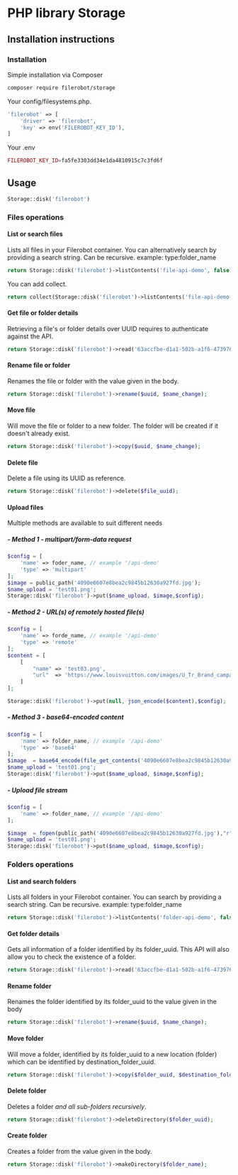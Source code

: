# PHP library Storage

## Installation instructions

### Installation

Simple installation via Composer
```bash
composer require filerobot/storage
```

Your config/filesystems.php.
``` php
'filerobot' => [
    'driver' => 'filerobot',
    'key' => env('FILEROBOT_KEY_ID'),
]
```

Your .env
``` php
FILEROBOT_KEY_ID=fa5fe3303dd34e1da4810915c7c3fd6f
```
## Usage
``` php
Storage::disk('filerobot')
```
### Files operations
#### List or search files
Lists all files in your Filerobot container. You can alternatively search by providing a search string. Can be recursive.
example: type:folder_name
``` php
return Storage::disk('filerobot')->listContents('file-api-demo', false);
```
You can add collect.
``` php
return collect(Storage::disk('filerobot')->listContents('file-api-demo', false))->where('name','test01')->first();
```

#### Get file or folder details
Retrieving a file's or folder details over UUID requires to authenticate against the API.
``` php
return Storage::disk('filerobot')->read('63accfbe-d1a1-502b-a1f6-47397645000e');
```

#### Rename file or folder
Renames the file or folder with the value given in the body.
``` php
return Storage::disk('filerobot')->rename($uuid, $name_change);
```

#### Move file
Will move the file or folder to a new folder. The folder will be created if it doesn't already exist.

``` php
return Storage::disk('filerobot')->copy($uuid, $name_change);
```

#### Delete file
Delete a file using its UUID as reference.
``` php
return Storage::disk('filerobot')->delete($file_uuid);
```

#### Upload files
Multiple methods are available to suit different needs

##### - Method 1 - multipart/form-data request
``` php
$config = [
    'name' => foder_name, // example '/api-demo'
    'type' => 'multipart'
];
$image = public_path('4090e6607e8bea2c9845b12630a927fd.jpg');
$name_upload = 'test01.png';
Storage::disk('filerobot')->put($name_upload, $image,$config);
```

##### - Method 2 - URL(s) of remotely hosted file(s)
``` php
$config = [
    'name' => forde_name, // example '/api-demo'
    'type' => 'remote'
];
$content = [
    [
        "name" => 'test03.png',
        "url"  => 'https://www.louisvuitton.com/images/U_Tr_Brand_campaign_Milos_DI3.jpg?wid=2048'
    ]
];

Storage::disk('filerobot')->put(null, json_encode($content),$config);
```

##### - Method 3 - base64-encoded content
``` php
$config = [
    'name' => folder_name, // example '/api-demo'
    'type' => 'base64'
];
$image  = base64_encode(file_get_contents('4090e6607e8bea2c9845b12630a927fd.jpg'));
$name_upload = 'test01.png';
Storage::disk('filerobot')->put($name_upload, $image,$config);
```

##### - Upload file stream
``` php
$config = [
    'name' => folder_name, // example '/api-demo'
];

$image  = fopen(public_path('4090e6607e8bea2c9845b12630a927fd.jpg'),"r");
$name_upload = 'test01.png';
Storage::disk('filerobot')->put($name_upload, $image,$config);
```

### Folders operations
#### List and search folders 
Lists all folders in your Filerobot container. You can search by providing a search string. Can be recursive.
example: type:folder_name
``` php
return Storage::disk('filerobot')->listContents('folder-api-demo', false);
```
#### Get folder details
Gets all information of a folder identified by its folder_uuid. This API will also allow you to check the existence of a folder.
``` php
return Storage::disk('filerobot')->read('63accfbe-d1a1-502b-a1f6-47397645000e');
```

#### Rename folder
Renames the folder identified by its folder_uuid to the value given in the body
``` php
return Storage::disk('filerobot')->rename($uuid, $name_change);
```

#### Move folder
Will move a folder, identified by its folder_uuid to a new location (folder) which can be identified by destination_folder_uuid.
``` php
return Storage::disk('filerobot')->copy($folder_uuid, $destination_folder_uuid);
```

#### Delete folder
Deletes a folder _and all sub-folders recursively_.
``` php
return Storage::disk('filerobot')->deleteDirectory($folder_uuid);
```

#### Create folder
Creates a folder from the value given in the body.
``` php
return Storage::disk('filerobot')->makeDirectory($folder_name);
```

